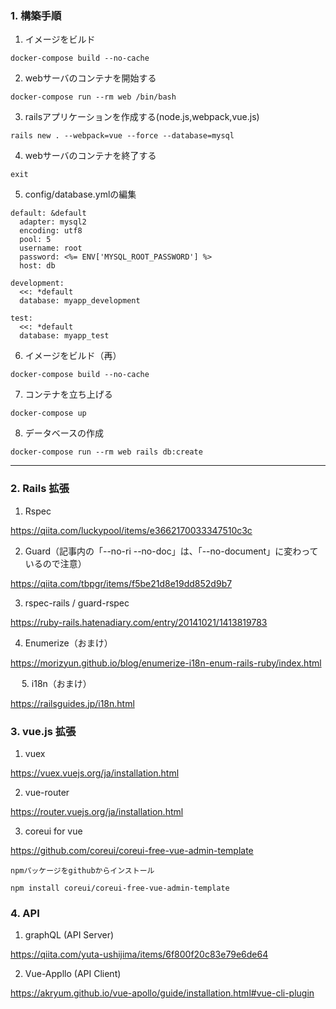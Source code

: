 ### 1. 構築手順

  1. イメージをビルド

```docker-compose build --no-cache```

  2. webサーバのコンテナを開始する

```docker-compose run --rm web /bin/bash```

  3. railsアプリケーションを作成する(node.js,webpack,vue.js)

```rails new . --webpack=vue --force --database=mysql```

  4. webサーバのコンテナを終了する

```exit```

  5. config/database.ymlの編集

  ~~~
  default: &default
    adapter: mysql2
    encoding: utf8
    pool: 5
    username: root
    password: <%= ENV['MYSQL_ROOT_PASSWORD'] %>
    host: db

  development:
    <<: *default
    database: myapp_development

  test:
    <<: *default
    database: myapp_test
  ~~~
    
  6. イメージをビルド（再）

```docker-compose build --no-cache```

  7. コンテナを立ち上げる

```docker-compose up```

  8. データベースの作成

```docker-compose run --rm web rails db:create```

---

### 2. Rails 拡張

  1. Rspec

  https://qiita.com/luckypool/items/e3662170033347510c3c

  2. Guard（記事内の「--no-ri --no-doc」は、「--no-document」に変わっているので注意）

  https://qiita.com/tbpgr/items/f5be21d8e19dd852d9b7

  3. rspec-rails / guard-rspec

  https://ruby-rails.hatenadiary.com/entry/20141021/1413819783

  4. Enumerize（おまけ）
  
  https://morizyun.github.io/blog/enumerize-i18n-enum-rails-ruby/index.html

　  5. i18n（おまけ）
 
   https://railsguides.jp/i18n.html

### 3. vue.js 拡張

  1. vuex

  https://vuex.vuejs.org/ja/installation.html

  2. vue-router

  https://router.vuejs.org/ja/installation.html

  3. coreui for vue

  https://github.com/coreui/coreui-free-vue-admin-template
  
  ~~~
  npmパッケージをgithubからインストール
  
  npm install coreui/coreui-free-vue-admin-template  
  ~~~
  
### 4. API

  1. graphQL (API Server)

  https://qiita.com/yuta-ushijima/items/6f800f20c83e79e6de64
  
  2. Vue-Appllo (API Client)

  https://akryum.github.io/vue-apollo/guide/installation.html#vue-cli-plugin
